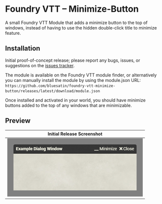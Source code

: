 # Foundry VTT – Minimize-Button
A small Foundry VTT Module that adds a minimize button to the top of windows, instead of having to use the hidden double-click title to minimize feature.

## Installation
Initial proof-of-concept release; please report any bugs, issues, or suggestions on the [issues tracker](https://github.com/bluesatin/foundry-vtt-minimize-button/issues).

The module is available on the Foundry VTT module finder, or alternatively you can manually install the module by using the module.json URL:  
`https://github.com/bluesatin/foundry-vtt-minimize-button/releases/latest/download/module.json`

Once installed and activated in your world, you should have minimize buttons added to the top of any windows that are minimizable.

## Preview
| Initial Release Screenshot |
|----|
| ![Preview Screenshot](./documentation/screenshot.png) |
